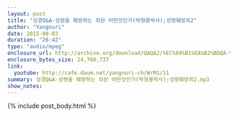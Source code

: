 ```yaml
---
layout: post
title: "성경Q&A-성령을 훼방하는 죄란 어떤것인가(박형룡박사);성령훼방죄2"
author: "Yangnuri"
date: 2015-08-03
duration: "26:42"
type: "audio/mpeg"
enclosure_url: http://archive.org/download/QAQA2/%EC%84%B1%EA%B2%BDQA-%EC%84%B1%EB%A0%B9%EC%9D%84%20%ED%9B%BC%EB%B0%A9%ED%95%98%EB%8A%94%20%EC%A3%84%EB%9E%80%20%EC%96%B4%EB%96%A4%EA%B2%83%EC%9D%B8%EA%B0%80(%EB%B0%95%ED%98%95%EB%A3%A1%EB%B0%95%EC%82%AC);%EC%84%B1%EB%A0%B9%ED%9B%BC%EB%B0%A9%EC%A3%842.mp3
enclosure_bytes_size: 24,760,737  
link:
  youtube: http://cafe.daum.net/yangnuri-ch/WrM1/11
summary: 성경Q&A-성령을 훼방하는 죄란 어떤것인가(박형룡박사);성령훼방죄2.mp3
show_notes:
---
```


{% include post_body.html %}
